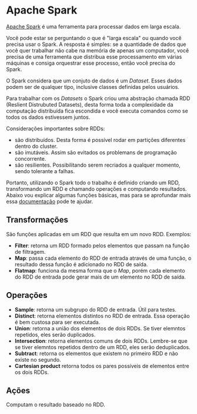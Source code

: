 # Apache Spark

[Apache Spark](https://spark.apache.org/) é uma ferramenta para processar dados em larga escala.

Você pode estar se perguntando o que é "larga escala" ou quando você precisa usar o Spark. A resposta é simples: se a quantidade de dados que você quer trabalhar não cabe na memória de apenas um computador, você precisa de uma ferramenta que distribua esse processamento em várias máquinas e consiga orquestrar esse processo, então você precisa do Spark. 

O Spark considera que um conjuto de dados é um *Dataset*. Esses dados podem ser de qualquer tipo, inclusive classes definidas pelos usuários.

Para trabalhar com os *Datasets* o Spark criou uma abstração chamada RDD (Reslient Distrubuted Datasets), desta forma toda a complexidade da computação distribuída fica escondida e você executa comandos como se todos os dados estivessem juntos.

Considerações importantes sobre RDDs:
- são distribuídos. Desta forma é possível rodar em partições diferentes dentro do cluster.
- são imutáveis. Assim são evitados os problemans de programação concorrente.
- são resilientes. Possibilitando serem recriados a qualquer momento, sendo tolerante a falhas.

Portanto, utilizando o Spark todo o trabalho é definido criando um RDD, transformando um RDD e chamando operações e computando resultados. Abaixo vou explicar algumas funções básicas, mas para se aprofundar mais essa [documentação](https://spark.apache.org/docs/latest/rdd-programming-guide.html) pode te ajudar.

## Transformações
São funções aplicadas em um RDD que resulta em um novo RDD.
Exemplos:
- **Filter**: retorna um RDD formado pelos elementos que passam na função de filtragem.
- **Map**: passa cada elemento do RDD de entrada através de uma função, o resultado dessa função é adicionado no RDD de saída.
- **Flatmap**: funciona da mesma forma que o *Map*, porém cada elemento do RDD de entrada pode gerar mais de um elemento no RDD de saída.

## Operações
- **Sample**: retorna um subgrupo do RDD de entrada. Útil para testes.
- **Distinct**: retorna elementos distintos no RDD de entrada. Essa operação é bem custosa para ser executada.
- **Union**: retorna a união dos elementos de dois RDDs. Se tiver elemntos repetidos, eles serão duplicados.
- **Intersection**: retorna elementos comuns de dois RDDs. Lembre-se que se tiver elemntos repetidos dentro de um RDD, eles serão deduplicados.
- **Subtract**: retorna os elementos que existem no primeiro RDD e não existe no segundo.
- **Cartesian product** retorna todos os pares possíveis de elementos entre os dois RDDs.

## Ações
Computam o resultado baseado no RDD.
